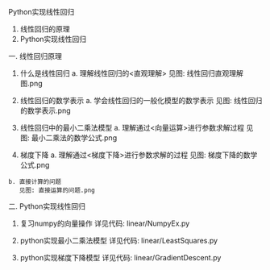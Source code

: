 Python实现线性回归



1. 线性回归的原理 
2. Python实现线性回归




一. 线性回归原理
  1. 什么是线性回归
    a. 理解线性回归的<直观理解>
       见图: 线性回归直观理解图.png

  2. 线性回归的数学表示
    a. 学会线性回归的一般化模型的数学表示
       见图: 线性回归的数学表示.png

  3. 线性回归中的最小二乘法模型 
    a. 理解通过<向量运算>进行参数求解过程
       见图: 最小二乘法的数学公式.png

  4. 梯度下降
    a. 理解通过<梯度下降>进行参数求解的过程
       见图: 梯度下降的数学公式.png

    b. 直接计算的问题
       见图: 直接运算的问题.png






二. Python实现线性回归
  1. 复习numpy的向量操作
     详见代码: linear/NumpyEx.py

  2. python实现最小二乘法模型
     详见代码: linear/LeastSquares.py

  3. python实现梯度下降模型
     详见代码: linear/GradientDescent.py


